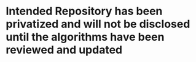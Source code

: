 # Intended Repository has been privatized and will not be disclosed until the algorithms have been reviewed and updated
